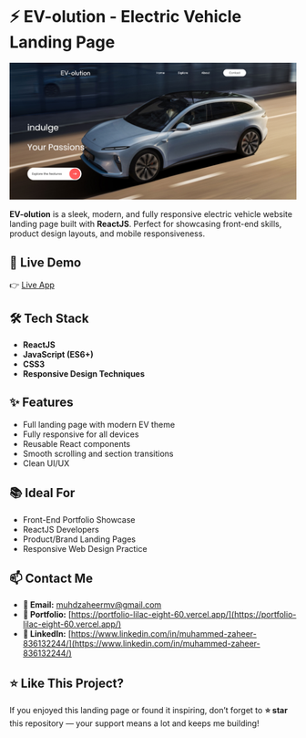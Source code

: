 # ⚡ EV-olution - Electric Vehicle Landing Page

![Homepage](./src/ev-olution.png)

**EV-olution** is a sleek, modern, and fully responsive electric vehicle website landing page built with **ReactJS**. Perfect for showcasing front-end skills, product design layouts, and mobile responsiveness.

## 🚀 Live Demo

👉 [Live App](https://github.com/muhdzaheermv/restaurent-react-website)

## 🛠️ Tech Stack

- **ReactJS**
- **JavaScript (ES6+)**
- **CSS3**
- **Responsive Design Techniques**

## ✨ Features

- Full landing page with modern EV theme
- Fully responsive for all devices
- Reusable React components
- Smooth scrolling and section transitions
- Clean UI/UX



## 📚 Ideal For

- Front-End Portfolio Showcase
- ReactJS Developers
- Product/Brand Landing Pages
- Responsive Web Design Practice

## 📫 Contact Me

- **📧 Email:** muhdzaheermv@gmail.com  
- **🔗 Portfolio:** [https://portfolio-lilac-eight-60.vercel.app/](https://portfolio-lilac-eight-60.vercel.app/)  
- **💼 LinkedIn:** [https://www.linkedin.com/in/muhammed-zaheer-836132244/](https://www.linkedin.com/in/muhammed-zaheer-836132244/)

## ⭐ Like This Project?

If you enjoyed this landing page or found it inspiring, don’t forget to **⭐ star** this repository — your support means a lot and keeps me building!

